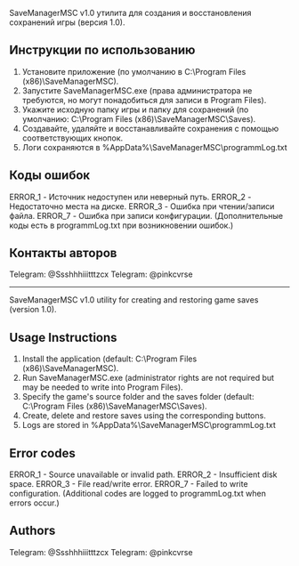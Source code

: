 SaveManagerMSC v1.0
утилита для создания и восстановления сохранений игры (версия 1.0).

Инструкции по использованию 
-------------------------------
1. Установите приложение (по умолчанию в C:\Program Files (x86)\SaveManagerMSC).
2. Запустите SaveManagerMSC.exe (права администратора не требуются, но могут понадобиться для записи в Program Files).
3. Укажите исходную папку игры и папку для сохранений (по умолчанию: C:\Program Files (x86)\SaveManagerMSC\Saves).
4. Создавайте, удаляйте и восстанавливайте сохранения с помощью соответствующих кнопок.
5. Логи сохраняются в %AppData%\SaveManagerMSC\programmLog.txt

Коды ошибок
---------------
ERROR_1 - Источник недоступен или неверный путь.
ERROR_2 - Недостаточно места на диске.
ERROR_3 - Ошибка при чтении/записи файла.
ERROR_7 - Ошибка при записи конфигурации.
(Дополнительные коды есть в programmLog.txt при возникновении ошибок.)

Контакты авторов 
--------------------
Telegram: @Ssshhhiiitttzcx
Telegram: @pinkcvrse

----------------------------------------

SaveManagerMSC v1.0
utility for creating and restoring game saves (version 1.0).

Usage Instructions
-------------------------------
1. Install the application (default: C:\Program Files (x86)\SaveManagerMSC).
2. Run SaveManagerMSC.exe (administrator rights are not required but may be needed to write into Program Files).
3. Specify the game's source folder and the saves folder (default: C:\Program Files (x86)\SaveManagerMSC\Saves).
4. Create, delete and restore saves using the corresponding buttons.
5. Logs are stored in %AppData%\SaveManagerMSC\programmLog.txt

Error codes
---------------
ERROR_1 - Source unavailable or invalid path.
ERROR_2 - Insufficient disk space.
ERROR_3 - File read/write error.
ERROR_7 - Failed to write configuration.
(Additional codes are logged to programmLog.txt when errors occur.)

Authors
--------------------
Telegram: @Ssshhhiiitttzcx
Telegram: @pinkcvrse
